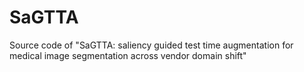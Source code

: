 # SaGTTA
Source code of  "SaGTTA: saliency guided test time augmentation for medical image segmentation across vendor domain shift"
